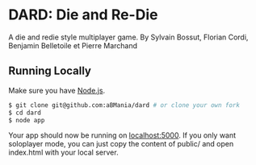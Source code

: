 # DARD: Die and Re-Die

A die and redie style multiplayer game.
By Sylvain Bossut, Florian Cordi, Benjamin Belletoile et Pierre Marchand

## Running Locally

Make sure you have [Node.js](http://nodejs.org/).

```sh
$ git clone git@github.com:aBMania/dard # or clone your own fork
$ cd dard
$ node app
```

Your app should now be running on [localhost:5000](http://localhost:5000/).
If you only want soloplayer mode, you can just copy the content of public/ and open index.html with your local server.